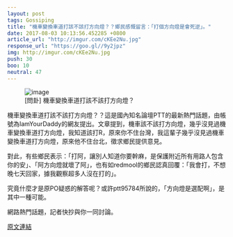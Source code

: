 ```yaml
---
layout: post
tags: Gossiping
title: "機車變換車道打該不該打方向燈？？鄉民感慨留言：「打個方向燈是會死逆」。"
date: 2017-08-03 10:13:56.452285 +0800
article_url: "http://imgur.com/cKEe2Nu.jpg"
response_url: "https://goo.gl//9y2jpz"
img: http://imgur.com/cKEe2Nu.jpg
push: 30
boo: 10
neutral: 47
---
```


<figure>
<img src="http://imgur.com/cKEe2Nu.jpg" alt="image">
<figcaption>
[問卦] 機車變換車道打該不該打方向燈？
</figcaption>
</figure>



機車變換車道打該不該打方向燈？？這是國內知名論壇PTT的最新熱門話題，由帳號為IamYourDaddy的網友提出。文章提到，機車該不該打方向燈，幾乎沒見過機車變換車道打方向燈，我知道該打R，原來你不住台灣，我這輩子幾乎沒見過機車變換車道打方向燈，原來他不住台北，徵求鄉民提供意見。

對此，有些鄉民表示：「打阿，讓別人知道你要幹麻，是保護附近所有用路人包含你的安」、「阿方向燈就壞了阿」，也有如redmool的鄉民認真回覆：「我會打，不想晚七天回家，據我觀察超多人沒在打的」。

究竟什麼才是原PO疑惑的解答呢？或許ptt95784所說的，「方向燈是選配啊」，是其中一種可能。

網路熱門話題，記者快抄與你一同討論。

<a href = "https://www.ptt.cc/bbs/Gossiping/M.1501217753.A.41C.html">原文連結</a>


